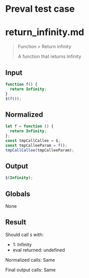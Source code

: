 # Preval test case

# return_infinity.md

> Function > Return infinity
>
> A function that returns Infinity

## Input

`````js filename=intro
function f() {
  return Infinity;
}
$(f());
`````

## Normalized

`````js filename=intro
let f = function () {
  return Infinity;
};
const tmpCallCallee = $;
const tmpCalleeParam = f();
tmpCallCallee(tmpCalleeParam);
`````

## Output

`````js filename=intro
$(Infinity);
`````

## Globals

None

## Result

Should call `$` with:
 - 1: Infinity
 - eval returned: undefined

Normalized calls: Same

Final output calls: Same

